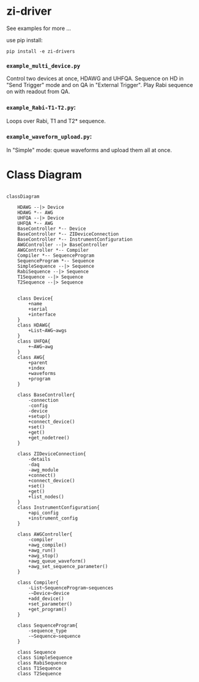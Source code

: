 # zi-driver

See examples for more ...

use pip install:
```
pip install -e zi-drivers
```


### `example_multi_device.py`

Control two devices at once, HDAWG and UHFQA. Sequence on HD in "Send Trigger" mode and on QA in "External Trigger". Play Rabi sequence on with readout from QA.

### `example_Rabi-T1-T2.py`:

Loops over Rabi, T1 and T2* sequence.


### `example_waveform_upload.py`:

In "Simple" mode: queue waveforms and upload them all at once.



# Class Diagram


```mermaid

classDiagram

    HDAWG --|> Device
    HDAWG *-- AWG
    UHFQA --|> Device
    UHFQA *-- AWG
    BaseController *-- Device
    BaseController *-- ZIDeviceConnection
    BaseController *-- InstrumentConfiguration
    AWGController --|> BaseController
    AWGController *-- Compiler
    Compiler *-- SequenceProgram
    SequenceProgram *-- Sequence
    SimpleSequence --|> Sequence
    RabiSequence --|> Sequence
    T1Sequence --|> Sequence
    T2Sequence --|> Sequence

    
    class Device{
        +name
        +serial
        +interface
    }
    class HDAWG{
        +List~AWG~awgs
    }
    class UHFQA{
        +~AWG~awg
    }
    class AWG{
        +parent
        +index
        +waveforms
        +program
    }

    class BaseController{
        -connection
        -config
        -device
        +setup()
        +connect_device()
        +set()
        +get()
        +get_nodetree()  
    }
    
    class ZIDeviceConnection{
        -details
        -daq
        -awg_module
        +connect()
        +connect_device()
        +set()
        +get()
        +list_nodes()  
    }
    class InstrumentConfiguration{
        +api_config
        +instrument_config
    }

    class AWGController{
        -compiler
        +awg_compile()
        +awg_run()
        +awg_stop()
        +awg_queue_waveform()
        +awg_set_sequence_parameter()
    }

    class Compiler{
        -List~SequenceProgram~sequences
        -~Device~device
        +add_device()
        +set_parameter()
        +get_program()
    }
    
    class SequenceProgram{
        -sequence_type
        -~Sequence~sequence
    }

    class Sequence
    class SimpleSequence
    class RabiSequence
    class T1Sequence
    class T2Sequence


```





